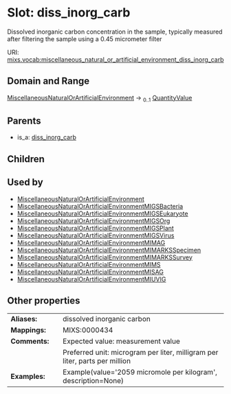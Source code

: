 
# Slot: diss_inorg_carb


Dissolved inorganic carbon concentration in the sample, typically measured after filtering the sample using a 0.45 micrometer filter

URI: [mixs.vocab:miscellaneous_natural_or_artificial_environment_diss_inorg_carb](https://w3id.org/mixs/vocab/miscellaneous_natural_or_artificial_environment_diss_inorg_carb)


## Domain and Range

[MiscellaneousNaturalOrArtificialEnvironment](MiscellaneousNaturalOrArtificialEnvironment.md) &#8594;  <sub>0..1</sub> [QuantityValue](QuantityValue.md)

## Parents

 *  is_a: [diss_inorg_carb](diss_inorg_carb.md)

## Children


## Used by

 * [MiscellaneousNaturalOrArtificialEnvironment](MiscellaneousNaturalOrArtificialEnvironment.md)
 * [MiscellaneousNaturalOrArtificialEnvironmentMIGSBacteria](MiscellaneousNaturalOrArtificialEnvironmentMIGSBacteria.md)
 * [MiscellaneousNaturalOrArtificialEnvironmentMIGSEukaryote](MiscellaneousNaturalOrArtificialEnvironmentMIGSEukaryote.md)
 * [MiscellaneousNaturalOrArtificialEnvironmentMIGSOrg](MiscellaneousNaturalOrArtificialEnvironmentMIGSOrg.md)
 * [MiscellaneousNaturalOrArtificialEnvironmentMIGSPlant](MiscellaneousNaturalOrArtificialEnvironmentMIGSPlant.md)
 * [MiscellaneousNaturalOrArtificialEnvironmentMIGSVirus](MiscellaneousNaturalOrArtificialEnvironmentMIGSVirus.md)
 * [MiscellaneousNaturalOrArtificialEnvironmentMIMAG](MiscellaneousNaturalOrArtificialEnvironmentMIMAG.md)
 * [MiscellaneousNaturalOrArtificialEnvironmentMIMARKSSpecimen](MiscellaneousNaturalOrArtificialEnvironmentMIMARKSSpecimen.md)
 * [MiscellaneousNaturalOrArtificialEnvironmentMIMARKSSurvey](MiscellaneousNaturalOrArtificialEnvironmentMIMARKSSurvey.md)
 * [MiscellaneousNaturalOrArtificialEnvironmentMIMS](MiscellaneousNaturalOrArtificialEnvironmentMIMS.md)
 * [MiscellaneousNaturalOrArtificialEnvironmentMISAG](MiscellaneousNaturalOrArtificialEnvironmentMISAG.md)
 * [MiscellaneousNaturalOrArtificialEnvironmentMIUVIG](MiscellaneousNaturalOrArtificialEnvironmentMIUVIG.md)

## Other properties

|  |  |  |
| --- | --- | --- |
| **Aliases:** | | dissolved inorganic carbon |
| **Mappings:** | | MIXS:0000434 |
| **Comments:** | | Expected value: measurement value |
|  | | Preferred unit: microgram per liter, milligram per liter, parts per million |
| **Examples:** | | Example(value='2059 micromole per kilogram', description=None) |

